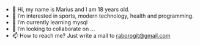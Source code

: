 - 👋 Hi, my name is Marius and I am 18 years old.
- 👀 I’m interested in sports, modern technology, health and programming.
- 🌱 I’m currently learning mysql 
- 💞️ I’m looking to collaborate on ...
- 📫 How to reach me? Just write a mail to raborogit@gmail.com

<!---
Raboro/Raboro is a ✨ special ✨ repository because its `README.md` (this file) appears on your GitHub profile.
You can click the Preview link to take a look at your changes.
--->
